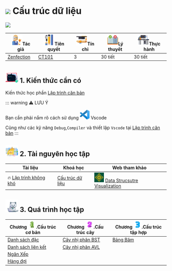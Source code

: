 # <img src="/images/docs/HP/CT177.png"> Cấu trúc dữ liệu 

<img src="https://readme-typing-svg.herokuapp.com?font=tahoma&lines=B%E1%BA%A3ng+sau+tham+kh%E1%BA%A3o+c%E1%BB%A7a+CTU">

| <img src="https://raw.githubusercontent.com/Zenfection/Image/master/2021/07/31-17-12-38-Professor%20Male.png" title="" alt="Professor Male.png" width="35">Tác giả | <img title="" src="https://raw.githubusercontent.com/Zenfection/Image/master/2021/07/31-17-08-42-Learning%20Tools.png" alt="Learning Tools.png" width="35">Tiên quyết | <img src="https://raw.githubusercontent.com/Zenfection/Image/master/2021/07/31-17-13-24-Degree.png" title="" alt="Degree.png" width="35">Tín chỉ | <img src="https://raw.githubusercontent.com/Zenfection/Image/master/2021/07/31-17-10-10-Rage%20Room%20Rules.png" title="" alt="Rage Room Rules.png" width="35">Lý thuyết | <img src="https://raw.githubusercontent.com/Zenfection/Image/master/2021/07/31-17-11-54-Student%20Desk.png" title="" alt="Student Desk.png" width="35">Thực hành |
| ------------------------------------------------------------------------------------------------------------------------------------------------------------------ | --------------------------------------------------------------------------------------------------------------------------------------------------------------------- | ------------------------------------------------------------------------------------------------------------------------------------------------ | ------------------------------------------------------------------------------------------------------------------------------------------------------------------------ | ---------------------------------------------------------------------------------------------------------------------------------------------------------------- |
| [Zenfection](http://facebook.com/zenfection)                                                                                                                       | [CT101](/nhapmon/CT101-Lap_trinh_can_ban_a/)                                                                                                                                                              | 3                                                                                                                                                | 30 tiết                                                                                                                                                                       | 30 tiết                                                                                                                                                               |

## <img src="https://raw.githubusercontent.com/Zenfection/Image/master/2021/08/02-21-26-29-tenor.gif" width="40"> 1. Kiến thức cần có

Kiến thức học phần [Lập trình căn bản](/nhapmon/CT101-Lap_trinh_can_ban_a/)

::: warning ⚠️ LƯU Ý

Bạn cần phải nắm rõ cách sử dụng <img src="https://raw.githubusercontent.com/Zenfection/Image/master/2020/12/09-09-40-03-1200px-Visual_Studio_Code_1.35_icon.svg.png" width="30"> Vscode

Cũng như các kỹ năng `Debug`,`Compiler` và thiết lập `Vscode` tại [Lập trình căn bản](/nhapmon/CT101-Lap_trinh_can_ban_a/)
:::

## <img src="https://raw.githubusercontent.com/Zenfection/Image/master/2021/08/02-21-24-49-tenor.gif" width="40"> 2. Tài nguyên học tập

| Tài liệu | Khoá học | Web tham khảo |
| -------- | -------- | ------------- |
| 🔥 [Lập trình không khó](https://nguyenvanhieu.vn/ctdl-gt/)        | [Cấu trúc dữ liệu](/course/system/c/2/1.md)        | <img src="https://raw.githubusercontent.com/Zenfection/Image/master/2020/12/16-23-01-32-University_of_San_Francisco_logo.png" width="30"> [Data Strucsutre Visualization](https://www.cs.usfca.edu/~galles/visualization/Algorithms.html)             |


## <img src="https://raw.githubusercontent.com/Zenfection/Image/master/2021/08/02-21-41-35-tenor.gif" width="40"> 3. Quá trình học tập

| Chương <img src="https://raw.githubusercontent.com/Zenfection/Image/master/2021/09/08-12-32-57-icons8-1_cute.png" width="25">.Cấu trúc cơ bản | Chương <img src="https://raw.githubusercontent.com/Zenfection/Image/master/2021/09/08-12-33-00-icons8-2_cute.png" width="25">.Cấu trúc cây | Chương <img src="https://raw.githubusercontent.com/Zenfection/Image/master/2021/09/08-12-33-05-icons8-3_cute.png" width="25">.Cấu trúc tập hợp |
| ------------------------ | --------------------- | ------------------------- |
| [Danh sách đặc](/cosonganh/CT177-Cau_truc_du_lieu/Thuchanh/1.md)            | [Cây nhị phân BST](/cosonganh/CT177-Cau_truc_du_lieu/Thuchanh/5.md)      | [Bảng Băm](/cosonganh/CT177-Cau_truc_du_lieu/Thuchanh/7.md)                  |
| [Danh sách liên kết](/cosonganh/CT177-Cau_truc_du_lieu/Thuchanh/2.md)       | [Cây nhị phân AVL](/cosonganh/CT177-Cau_truc_du_lieu/Thuchanh/6.md)      |                           |
| [Ngăn Xếp](/cosonganh/CT177-Cau_truc_du_lieu/Thuchanh/3.md)                |                       |                           |
| [Hàng đợi](/cosonganh/CT177-Cau_truc_du_lieu/Thuchanh/4.md)                 |                       |                           |


<comment/> 
 